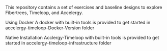 This repository contains a set of exercises and baseline designs to explore Fibertrees, Timeloop, and Accelergy.

Using Docker
A docker with built-in tools is provided to get started in accelergy-timeloop-Docker-Version folder

Native Installation
Acclergy-Timeloop with built-in tools is provided to get started in accelergy-timeloop-infrastructure folder
